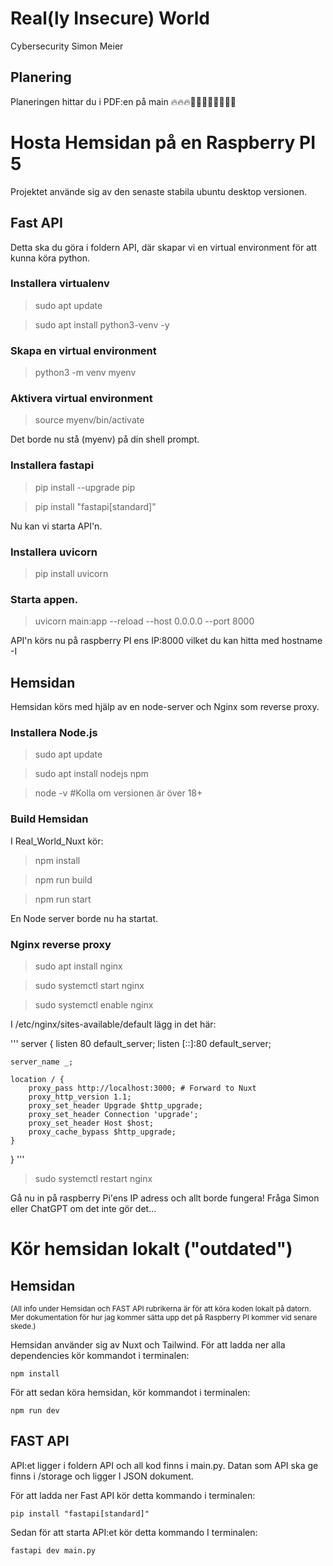 # Real(ly Insecure) World

Cybersecurity Simon Meier

## Planering

Planeringen hittar du i PDF:en på main 🔥🔥🔥🦅🦅🦅🦅🗽🗽🗽🗽


# Hosta Hemsidan på en Raspberry PI 5

Projektet använde sig av den senaste stabila ubuntu desktop versionen. 

## Fast API

Detta ska du göra i foldern API, där skapar vi en virtual environment för att kunna köra python.


### Installera virtualenv
 > sudo apt update

 > sudo apt install python3-venv -y

### Skapa en virtual environment
 > python3 -m venv myenv

### Aktivera virtual environment
 > source myenv/bin/activate

Det borde nu stå (myenv) på din shell prompt.

### Installera fastapi

 > pip install --upgrade pip 

 > pip install "fastapi[standard]" 

Nu kan vi starta API'n.

### Installera uvicorn
 > pip install uvicorn

### Starta appen.
 > uvicorn main:app --reload --host 0.0.0.0 --port 8000

API'n körs nu på raspberry PI ens IP:8000 vilket du kan hitta med hostname -I


## Hemsidan

Hemsidan körs med hjälp av en node-server och Nginx som reverse proxy. 

### Installera Node.js

 > sudo apt update

 > sudo apt install nodejs npm

 > node -v #Kolla om versionen är över 18+

### Build Hemsidan

I Real_World_Nuxt kör:

 > npm install

 > npm run build

 > npm run start

En Node server borde nu ha startat. 

### Nginx reverse proxy

 > sudo apt install nginx

 > sudo systemctl start nginx

 > sudo systemctl enable nginx

I /etc/nginx/sites-available/default lägg in det här:

'''
server {
    listen 80 default_server;
    listen [::]:80 default_server;

    server_name _;

    location / {
        proxy_pass http://localhost:3000; # Forward to Nuxt
        proxy_http_version 1.1;
        proxy_set_header Upgrade $http_upgrade;
        proxy_set_header Connection 'upgrade';
        proxy_set_header Host $host;
        proxy_cache_bypass $http_upgrade;
    }
}
'''

 > sudo systemctl restart nginx

Gå nu in på raspberry Pi'ens IP adress och allt borde fungera! Fråga Simon eller ChatGPT om det inte gör det...



# Kör hemsidan lokalt ("outdated")

## Hemsidan
<sub>(All info under Hemsidan och FAST API rubrikerna är för att köra koden lokalt på datorn. Mer dokumentation för hur jag kommer sätta upp det på Raspberry PI kommer vid senare skede.)</sub>

Hemsidan använder sig av Nuxt och Tailwind. För att ladda ner alla dependencies kör kommandot i terminalen:

```
npm install
```

För att sedan köra hemsidan, kör kommandot i terminalen:

```
npm run dev
```

## FAST API

API:et ligger i foldern API och all kod finns i main.py. Datan som API ska ge finns i /storage och ligger I JSON dokument. 

För att ladda ner Fast API kör detta kommando i terminalen:

```
pip install "fastapi[standard]"
```

Sedan för att starta API:et kör detta kommando I terminalen:

```
fastapi dev main.py
```






